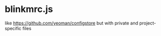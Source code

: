 # blinkmrc.js
like https://github.com/yeoman/configstore but with private and project-specific files
